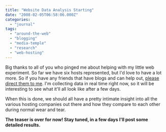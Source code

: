 ```yaml
---
title: "Website Data Analysis Starting"
date: "2008-02-05T06:58:06.000Z"
categories: 
  - "journal"
tags: 
  - "around-the-web"
  - "blogging"
  - "media-temple"
  - "research"
  - "web-hosting"
---
```


Big thanks to all of you who pinged me about helping with my little web experiment. So far we have six hosts represented, but I'd love to have a lot more. So if you have any friends that have blogs and can help out, [please direct them to me](http://www.migratorynerd.com/2008/02/web-hosting-experiment/). I'm collecting data in real time right now, so it will be interesting to see what it'll all look like after a few days.

When this is done, we should all have a pretty intimate insight into all the various hosting companies out there and how they compare to each other during normal wear and tear.

**The teaser is over for now! Stay tuned, in a few days I'll post some detailed results.**
